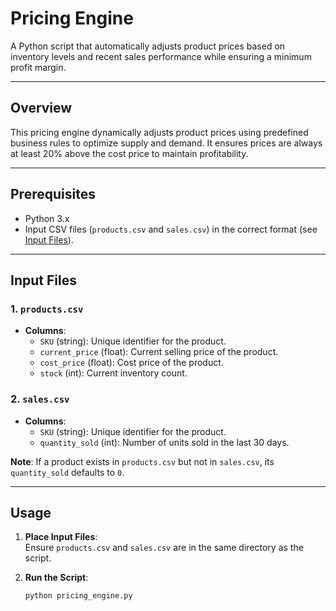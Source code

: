 # Pricing Engine

A Python script that automatically adjusts product prices based on inventory levels and recent sales performance while ensuring a minimum profit margin.

---

## **Overview**
This pricing engine dynamically adjusts product prices using predefined business rules to optimize supply and demand. It ensures prices are always at least 20% above the cost price to maintain profitability.

---

## **Prerequisites**
- Python 3.x
- Input CSV files (`products.csv` and `sales.csv`) in the correct format (see [Input Files](#input-files)).

---

## **Input Files**

### 1. **`products.csv`**
- **Columns**:
  - `SKU` (string): Unique identifier for the product.
  - `current_price` (float): Current selling price of the product.
  - `cost_price` (float): Cost price of the product.
  - `stock` (int): Current inventory count.

### 2. **`sales.csv`**
- **Columns**:
  - `SKU` (string): Unique identifier for the product.
  - `quantity_sold` (int): Number of units sold in the last 30 days.

**Note**: If a product exists in `products.csv` but not in `sales.csv`, its `quantity_sold` defaults to `0`.

---

## **Usage**
1. **Place Input Files**:  
   Ensure `products.csv` and `sales.csv` are in the same directory as the script.

2. **Run the Script**:
   ```bash
   python pricing_engine.py
